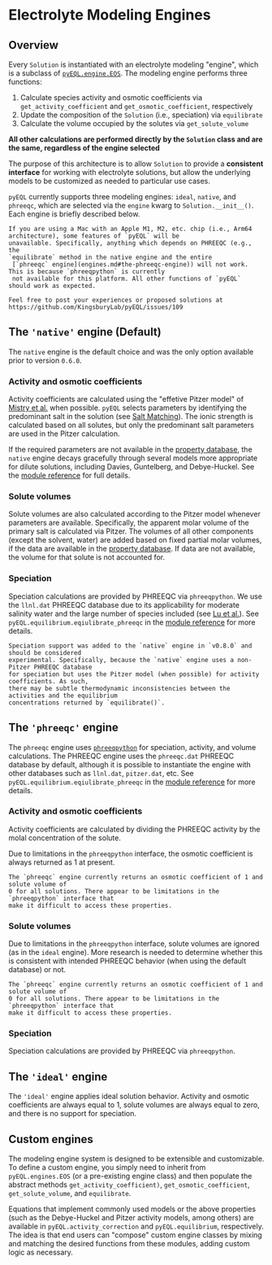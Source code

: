 # Electrolyte Modeling Engines

## Overview

Every `Solution` is instantiated with an electrolyte modeling "engine", which is a
subclass of [`pyEQL.engine.EOS`](internal.md#modeling-engines-module). The modeling
engine performs three functions:

1. Calculate species activity and osmotic coefficients via `get_activity_coefficient`
   and `get_osmotic_coefficient`, respectively
2. Update the composition of the `Solution` (i.e., speciation) via `equilibrate`
3. Calculate the volume occupied by the solutes via `get_solute_volume`

**All other calculations are performed directly by the `Solution` class and are the
same, regardless of the engine selected**

The purpose of this architecture is to allow `Solution` to provide a **consistent interface**
for working with electrolyte solutions, but allow the underlying models to be customized
as needed to particular use cases.

`pyEQL` currently supports three modeling engines: `ideal`, `native`, and `phreeqc`, which
are selected via the `engine` kwarg to `Solution.__init__()`. Each engine is briefly described below.

```{warning}
If you are using a Mac with an Apple M1, M2, etc. chip (i.e., Arm64 architecture), some features of `pyEQL` will be
unavailable. Specifically, anything which depends on PHREEQC (e.g., the
`equilibrate` method in the native engine and the entire
 [`phreeqc` engine](engines.md#the-phreeqc-engine)) will not work. This is because `phreeqpython` is currently
 not available for this platform. All other functions of `pyEQL` should work as expected.

Feel free to post your experiences or proposed solutions at https://github.com/KingsburyLab/pyEQL/issues/109
```

## The `'native'` engine (Default)

The `native` engine is the default choice and was the only option available prior to
version `0.6.0`.

### Activity and osmotic coefficients

Activity coefficients are calculated using the "effetive Pitzer model" of [Mistry et al.](https://doi.org/10.1016/j.desal.2013.03.015)
when possible. `pyEQL` selects parameters by identifying the predominant salt in the
solution (see [Salt Matching](amounts.md#salt-vs-solute-concentrations)). The ionic
strength is calculated based on all solutes, but only the predominant salt parameters
are used in the Pitzer calculation.

If the required parameters are not available in the [property database](database.md), the `native` engine decays gracefully
through several models more appropriate for dilute solutions, including Davies, Guntelberg,
and Debye-Huckel. See the [module reference](internal.md#modeling-engines-module) for
full details.

### Solute volumes

Solute volumes are also calculated according to the Pitzer model whenever parameters are
available. Specifically, the apparent molar volume of the primary salt is calculated
via Pitzer. The volumes of all other components (except the solvent, water) are added
based on fixed partial molar volumes, if the data are available in the [property database](database.md).
If data are not available, the volume for that solute is not accounted for.

### Speciation

Speciation calculations are provided by PHREEQC via `phreeqpython`. We use the `llnl.dat`
PHREEQC database due to its applicability for moderate salinity water and the large
number of species included (see [Lu et al.](https://doi.org/10.1016/j.earscirev.2021.103888)).
See `pyEQL.equilibrium.eqiulibrate_phreeqc` in the [module reference](internal.md#speciation-functions)
for more details.

```{warning}
Speciation support was added to the `native` engine in `v0.8.0` and should be considered
experimental. Specifically, because the `native` engine uses a non-Pitzer PHREEQC database
for speciation but uses the Pitzer model (when possible) for activity coefficients. As such,
there may be subtle thermodynamic inconsistencies between the activities and the equilibrium
concentrations returned by `equilibrate()`.
```

## The `'phreeqc'` engine

The `phreeqc` engine uses [`phreeqpython`](https://github.com/Vitens/phreeqpython)
for speciation, activity, and volume calculations. The PHREEQC engine
uses the `phreeqc.dat` PHREEQC database by default, although it is possible to instantiate
the engine with other databases such as `llnl.dat`, `pitzer.dat`, etc. See
`pyEQL.equilibrium.eqiulibrate_phreeqc` in the [module reference](internal.md#speciation-functions)
for more details.

### Activity and osmotic coefficients

Activity coefficients are calculated by dividing the PHREEQC activity by the molal
concentration of the solute.

Due to limitations in the `phreeqpython` interface, the osmotic coefficient is always
returned as 1 at present.

```{warning}
The `phreeqc` engine currently returns an osmotic coefficient of 1 and solute volume of
0 for all solutions. There appear to be limitations in the `phreeqpython` interface that
make it difficult to access these properties.
```

### Solute volumes

Due to limitations in the `phreeqpython` interface, solute volumes are ignored (as in
the `ideal` engine). More
research is needed to determine whether this is consistent with intended PHREEQC behavior
(when using the default database) or not.

```{warning}
The `phreeqc` engine currently returns an osmotic coefficient of 1 and solute volume of
0 for all solutions. There appear to be limitations in the `phreeqpython` interface that
make it difficult to access these properties.
```

### Speciation

Speciation calculations are provided by PHREEQC via `phreeqpython`.

## The `'ideal'` engine

The `'ideal'` engine applies ideal solution behavior. Activity and osmotic coefficients
are always equal to 1, solute volumes are always equal to zero, and there is no support
for speciation.

## Custom engines

The modeling engine system is designed to be extensible and customizable. To define a
custom engine, you simply need to inherit from `pyEQL.engines.EOS` (or a pre-existing
engine class) and then populate the abstract methods `get_activity_coefficient)`,
`get_osmotic_coefficient`, `get_solute_volume`, and `equilibrate`.

Equations that implement commonly used models or the above properties (such as the Debye-Huckel
and Pitzer activity models, among others) are available in `pyEQL.activity_correction` and
`pyEQL.equilibrium`, respectively. The idea is that end users can "compose" custom
engine classes by mixing and matching the desired functions from these modules, adding
custom logic as necessary.
